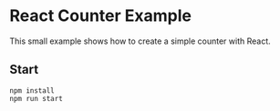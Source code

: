 # React Counter Example
This small example shows how to create a simple counter with React.

## Start

```
npm install
npm run start
```
